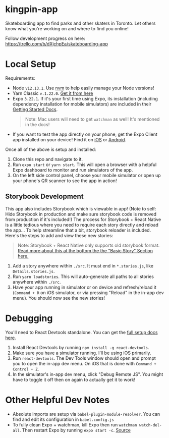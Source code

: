 # kingpin-app

Skateboarding app to find parks and other skaters in Toronto. Let others know what you're working on and where to find you online!

Follow development progress on here: https://trello.com/b/dXjchpEa/skateboarding-app

# Local Setup

Requirements:

- Node `v12.13.1`. Use [nvm](https://github.com/nvm-sh/nvm) to help easily manage your Node versions!
- Yarn Classic `v.1.22.0`. [Get it from here](https://github.com/nvm-sh/nvm)
- Expo `3.22.1`. If it's your first time using Expo, its installation (including dependency installation for mobile simulators) are included in their [Getting Started Docs](https://docs.expo.io/get-started/installation/).
  > Note: Mac users will need to get `watchman` as well! It's mentioned in the docs!
- If you want to test the app directly on your phone, get the Expo Client app installed on your device! Find it on [iOS](https://apps.apple.com/ca/app/expo-client/id982107779) or [Android](https://play.google.com/store/apps/details?id=host.exp.exponent&hl=en_CA).

Once all of the above is setup and installed:

1. Clone this repo and navigate to it.
2. Run `expo start` or `yarn start`. This will open a browser with a helpful Expo dashboard to monitor and run simulators of the app.
3. On the left side control panel, choose your mobile simulator or open up your phone's QR scanner to see the app in action!

## Storybook Development

This app also includes Storybook which is viewable in app! (Note to self: Hide Storybook in production and make sure storybook code is removed from production if it's included!)
The process for Storybook + React Native is a little tedious where you need to require each story directly and reload the app... To help streamline that a bit, storybook reloader is included. Here's the steps to add and view these new stories:

> Note: Storybook + React Native only supports old storybook format. [Read more about this at the bottom the the "Basic Story" Section here.](https://storybook.js.org/docs/basics/writing-stories/#loading-stories)

1. Add a story anywhere within `./src`. It must end in `*.stories.js`, like `Details.stories.js`.
2. Run `yarn loadstories`. This will auto-generate all paths to all stories anywhere within `./src`.
3. Have your app running in simulator or on device and refresh/reload it (`Command + R` on iOS simulator, or via pressing "Reload" in the in-app dev menu). You should now see the new stories!

# Debugging

You'll need to React Devtools standalone. You can get the [full setup docs here](https://reactnative.dev/docs/debugging#react-developer-tools).

1. Install React Devtools by running `npm install -g react-devtools`.
2. Make sure you have a simulator running. I'll be using iOS primarily.
3. Run `react-devtools`. The Dev Tools window should open and prompt you to open the in-app dev menu. On iOS that is done with `Command + Control + Z`.
4. In the simulator's in-app dev menu, click "Debug Remote JS". You might have to toggle it off then on again to actually get it to work!

# Other Helpful Dev Notes

- Absolute imports are setup via `babel-plugin-module-resolver`. You can find and edit its configuration in `babel.config.js`
- To fully clean Expo + watchman, kill Expo then run `watchman watch-del-all`. Then restart Expo by running `expo start -c`. [Source](https://github.com/facebook/react-native/issues/26687#issuecomment-537504575)
